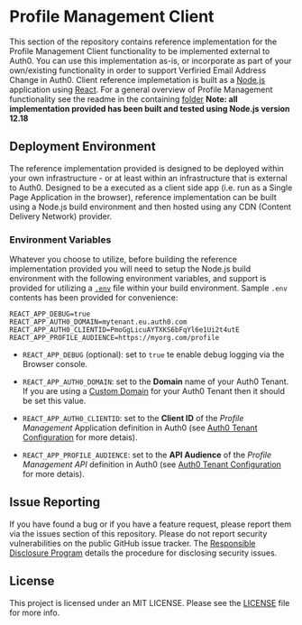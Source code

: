 # Profile Management Client

This section of the repository contains reference implementation for the Profile Management Client functionality to be implemented external to Auth0. You can use this implementation as-is, or incorporate as part of your own/existing functionality in order to support Verfiried Email Address Change in Auth0. Client reference implemetation is built as a [Node.js](https://nodejs.org/en/) application using [React](https://reactjs.org/). For a general overview of Profile Management functionality see the readme in the containing [folder](..) **Note: all implementation provided has been built and tested using Node.js version 12.18**

## Deployment Environment

The reference implementation provided is designed to be deployed within your own infrastructure - or at least within an infrastructure that is external to Auth0. Designed to be a executed as a client side app (i.e. run as a Single Page Application in the browser), reference implementation can be built using a Node.js build environment and then hosted using any CDN (Content Delivery Network) provider.

### Environment Variables

Whatever you choose to utilize, before building the reference implementation provided you will need to setup the Node.js build environment with the following environment variables, and support is provided for utilizing a [`.env`](https://www.npmjs.com/package/dotenv) file within your build environment. Sample `.env` contents has been provided for convenience:

```
REACT_APP_DEBUG=true
REACT_APP_AUTH0_DOMAIN=mytenant.eu.auth0.com
REACT_APP_AUTH0_CLIENTID=PmoGgLicuAYTXKS6bFqYl6e1Ui2t4utE
REACT_APP_PROFILE_AUDIENCE=https://myorg.com/profile
```

- `REACT_APP_DEBUG` (optional): set to `true` te enable debug logging via the Browser console.

- `REACT_APP_AUTH0_DOMAIN`: set to the **Domain** name of your Auth0 Tenant. If you are using a [Custom Domain](https://auth0.com/docs/custom-domains) for your Auth0 Tenant then it should be set this value. 

- `REACT_APP_AUTH0_CLIENTID`: set to the **Client ID** of the _Profile Management_ Application definition in Auth0 (see [Auth0 Tenant Configuration](../../Tenant) for more detais). 

- `REACT_APP_PROFILE_AUDIENCE`: set to the **API Audience** of the _Profile Management API_ definition in Auth0 (see [Auth0 Tenant Configuration](../../Tenant) for more detais). 

## Issue Reporting

If you have found a bug or if you have a feature request, please report them via the issues section of this repository. Please do not report security vulnerabilities on the public GitHub issue tracker. The [Responsible Disclosure Program](https://auth0.com/whitehat) details the procedure for disclosing security issues.

## License

This project is licensed under an MIT LICENSE. Please see the [LICENSE](../LICENSE) file for more info.
